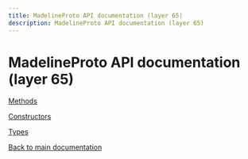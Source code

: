 ```yaml
---
title: MadelineProto API documentation (layer 65)
description: MadelineProto API documentation (layer 65)
---
```

# MadelineProto API documentation (layer 65)  

[Methods](methods/)

[Constructors](constructors/)

[Types](types/)


[Back to main documentation](..)
